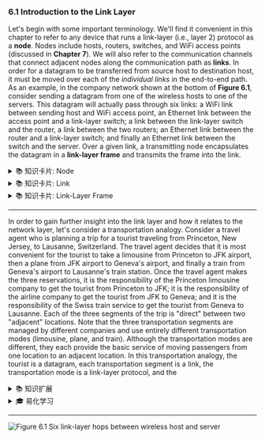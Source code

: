 ### 6.1 Introduction to the Link Layer

Let's begin with some important terminology. We'll find it convenient in this chapter to refer to any device that runs a link-layer (i.e., layer 2) protocol as a **node**. Nodes include hosts, routers, switches, and WiFi access points (discussed in **Chapter 7**). We will also refer to the communication channels that connect adjacent nodes along the communication path as **links**. In order for a datagram to be transferred from source host to destination host, it must be moved over each of the *individual links* in the end-to-end path. As an example, in the company network shown at the bottom of **Figure 6.1**, consider sending a datagram from one of the wireless hosts to one of the servers. This datagram will actually pass through six links: a WiFi link between sending host and WiFi access point, an Ethernet link between the access point and a link-layer switch; a link between the link-layer switch and the router, a link between the two routers; an Ethernet link between the router and a link-layer switch; and finally an Ethernet link between the switch and the server. Over a given link, a transmitting node encapsulates the datagram in a **link-layer frame** and transmits the frame into the link.

<details>
<summary>📚 知识卡片: Node</summary>

**解释**: 运行链路层协议的设备，包括主机、路由器、交换机和WiFi接入点。

**示例**: 智能手机、电脑、路由器等都可以是节点。

**有趣事实**: 在网络中，节点就像快递站点，负责数据的中转和处理。
</details>

<details>
<summary>📚 知识卡片: Link</summary>

**解释**: 连接相邻节点的通信信道，数据包通过这些链路逐段传输。

**示例**: WiFi连接、以太网电缆、光纤等都是链路的例子。

**有趣事实**: 链路可以是有线的（如网线）或无线的（如WiFi信号）。
</details>

<details>
<summary>📚 知识卡片: Link-Layer Frame</summary>

**解释**: 数据报在链路层传输时封装的帧结构，包含源地址、目的地址和数据。

**示例**: 以太网帧是最常见的链路层帧类型。

**有趣事实**: 链路层帧类似于快递包裹，里面装着要运送的数据（数据报）。
</details>

---

In order to gain further insight into the link layer and how it relates to the network layer, let's consider a transportation analogy. Consider a travel agent who is planning a trip for a tourist traveling from Princeton, New Jersey, to Lausanne, Switzerland. The travel agent decides that it is most convenient for the tourist to take a limousine from Princeton to JFK airport, then a plane from JFK airport to Geneva's airport, and finally a train from Geneva's airport to Lausanne's train station. Once the travel agent makes the three reservations, it is the responsibility of the Princeton limousine company to get the tourist from Princeton to JFK; it is the responsibility of the airline company to get the tourist from JFK to Geneva; and it is the responsibility of the Swiss train service to get the tourist from Geneva to Lausanne. Each of the three segments of the trip is "direct" between two "adjacent" locations. Note that the three transportation segments are managed by different companies and use entirely different transportation modes (limousine, plane, and train). Although the transportation modes are different, they each provide the basic service of moving passengers from one location to an adjacent location. In this transportation analogy, the tourist is a datagram, each transportation segment is a link, the transportation mode is a link-layer protocol, and the

<details>
<summary>📚 知识扩展</summary>

在计算机网络中，链路层（Link Layer）是OSI模型的第二层，负责直接连接相邻节点的数据传输。它通过定义帧结构、物理地址（如MAC地址）和介质访问控制（MAC）协议，确保数据在物理介质上可靠传输。链路层协议的例子包括以太网、WiFi和PPP。链路层的核心功能包括：

1. **帧封装**：将网络层的数据报封装为链路层帧，添加源地址、目的地址和校验信息。
2. **物理寻址**：使用MAC地址标识链路上的设备。
3. **错误检测**：通过校验和（如CRC）检测传输中的比特错误。
4. **介质访问控制**：协调多个设备共享同一物理介质时的传输（如CSMA/CD在以太网中）。

链路层与网络层的关系类似于“局部运输”与“全局物流”：网络层规划端到端的路径（如选择路由），而链路层负责在每一段直接连接的链路上实际传输数据。例如，网络层决定“从A到B经过C”，而链路层负责“A到C的直接传输”和“C到B的直接传输”。
</details>

<details>
<summary>🎓 易化学习</summary>

想象一下，数据包（像游客）需要从起点到终点，但中间需要换乘不同交通工具。链路层就像每次换乘的“短途运输”：

- **游客** = 数据包  
- **每次换乘的路段** = 链路（比如从机场到车站的公路）  
- **交通工具** = 链路层协议（比如汽车、火车、飞机）  
- **司机/航空公司** = 链路层设备（比如交换机、路由器）  

每个路段（链路）由不同公司（设备）管理，用不同工具（协议）运输，但目标都是把游客（数据包）送到下一个地点（相邻节点）。链路层不关心最终目的地，只负责当前这一段的运输。
</details>

---

![Figure 6.1 Six link-layer hops between wireless host and server](images_wangyuan_output/page_2_img_1.png)